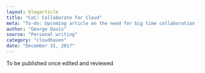 ```yaml
---
layout: blogarticle
title: "CoC: Collaborate for Cloud"
meta: "To-do: Upcoming article on the need for big time collaboration for Cloud and its technologies."
author: "George Davis"
source: "Personal writing"
category: "cloudhaven"
date: "December 31, 2017"
---
```


To be published once edited and reviewed